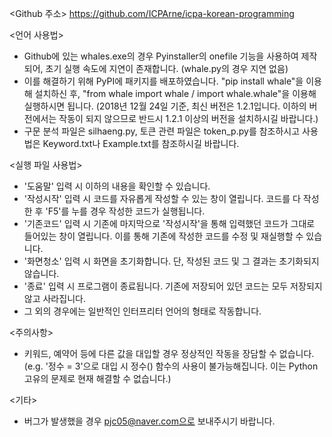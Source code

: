 <Github 주소>
https://github.com/ICPArne/icpa-korean-programming

<언어 사용법>
- Github에 있는 whales.exe의 경우 Pyinstaller의 onefile 기능을 사용하여 제작되어, 초기 실행 속도에 지연이 존재합니다. 
  (whale.py의 경우 지연 없음)
- 이를 해결하기 위해 PyPI에 패키지를 배포하였습니다. "pip install whale"을 이용해 설치하신 후, "from whale import whale / import whale.whale"을 이용해 실행하시면 됩니다. (2018년 12월 24일 기준, 최신 버전은 1.2.1입니다. 이하의 버전에서는 작동이 되지 않으므로 반드시 1.2.1 이상의 버전을 설치하시길 바랍니다.)
- 구문 분석 파일은 silhaeng.py, 토큰 관련 파일은 token_p.py를 참조하시고 사용법은 Keyword.txt나 Example.txt를 참조하시길 바랍니다.

<실행 파일 사용법>
- '도움말' 입력 시 이하의 내용을 확인할 수 있습니다.
- '작성시작' 입력 시 코드를 자유롭게 작성할 수 있는 창이 열립니다. 코드를 다 작성한 후 'F5'를 누를 경우 작성한 코드가 실행됩니다.
- '기존코드' 입력 시 기존에 마지막으로 '작성시작'을 통해 입력했던 코드가 그대로 들어있는 창이 열립니다. 이를 통해 기존에 작성한 코드를 수정 및 재실행할 수 있습니다.
- '화면청소' 입력 시 화면을 초기화합니다. 단, 작성된 코드 및 그 결과는 초기화되지 않습니다.
- '종료' 입력 시 프로그램이 종료됩니다. 기존에 저장되어 있던 코드는 모두 저장되지 않고 사라집니다.
- 그 외의 경우에는 일반적인 인터프리터 언어의 형태로 작동합니다.

<주의사항>
- 키워드, 예약어 등에 다른 값을 대입할 경우 정상적인 작동을 장담할 수 없습니다.
  (e.g. '정수 = 3'으로 대입 시 정수() 함수의 사용이 불가능해집니다. 이는 Python 고유의 문제로 현재 해결할 수 없습니다.)

<기타>
- 버그가 발생했을 경우 pjc05@naver.com으로 보내주시기 바랍니다.
